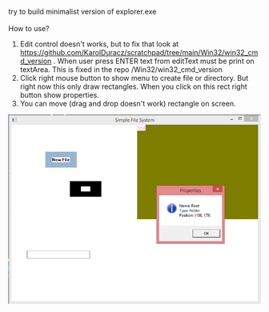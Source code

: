 try to build minimalist version of explorer.exe
<br /><br />
How to use?</br>
1. Edit control doesn't works, but to fix that look at https://github.com/KarolDuracz/scratchpad/tree/main/Win32/win32_cmd_version .
   When user press ENTER text from editText must be print on textArea. This is fixed in the repo /Win32/win32_cmd_version
2. Click right mouse button to show menu to create file or directory. But right now this only draw rectangles. When you click on this rect right button show properties.
3. You can move (drag and drop doesn't work) rectangle on screen.

![dump](https://raw.githubusercontent.com/KarolDuracz/scratchpad/main/Win32/minimalist_explorer_exe/minimalist_explorer_exe.png)

